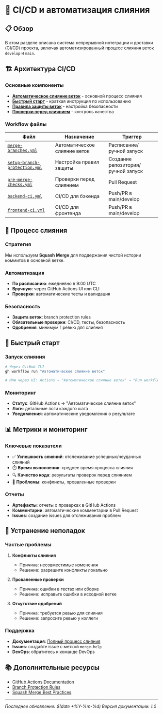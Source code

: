 # 🚀 CI/CD и автоматизация слияния

## 📋 Обзор

В этом разделе описана система непрерывной интеграции и доставки (CI/CD) проекта, включая автоматизированный процесс слияния веток `develop` и `main`.

## 🏗️ Архитектура CI/CD

### Основные компоненты

- **[Автоматическое слияние веток](merge-process.md)** - основной процесс слияния
- **[Быстрый старт](merge-quickstart.md)** - краткая инструкция по использованию
- **[Правила защиты веток](../.github/workflows/setup-branch-protection.yml)** - настройка безопасности
- **[Проверки перед слиянием](../.github/workflows/pre-merge-checks.yml)** - контроль качества

### Workflow файлы

| Файл | Назначение | Триггер |
|------|------------|---------|
| [`merge-branches.yml`](../.github/workflows/merge-branches.yml) | Автоматическое слияние веток | Расписание/ручной запуск |
| [`setup-branch-protection.yml`](../.github/workflows/setup-branch-protection.yml) | Настройка правил защиты | Создание репозитория/ручной запуск |
| [`pre-merge-checks.yml`](../.github/workflows/pre-merge-checks.yml) | Проверки перед слиянием | Pull Request |
| [`backend-ci.yml`](../.github/workflows/backend-ci.yml) | CI/CD для бэкенда | Push/PR в main/develop |
| [`frontend-ci.yml`](../.github/workflows/frontend-ci.yml) | CI/CD для фронтенда | Push/PR в main/develop |

## 🔄 Процесс слияния

### Стратегия

Мы используем **Squash Merge** для поддержания чистой истории коммитов в основной ветке.

### Автоматизация

- **По расписанию**: ежедневно в 9:00 UTC
- **Вручную**: через GitHub Actions UI или CLI
- **Проверки**: автоматические тесты и валидация

### Безопасность

- **Защита веток**: branch protection rules
- **Обязательные проверки**: CI/CD, тесты, безопасность
- **Одобрения**: минимум 1 ревью для слияния

## 🚀 Быстрый старт

### Запуск слияния

```bash
# Через GitHub CLI
gh workflow run "Автоматическое слияние веток"

# Или через UI: Actions → "Автоматическое слияние веток" → "Run workflow"
```

### Мониторинг

- **Статус**: GitHub Actions → "Автоматическое слияние веток"
- **Логи**: детальные логи каждого шага
- **Уведомления**: автоматические уведомления о результате

## 📊 Метрики и мониторинг

### Ключевые показатели

- ✅ **Успешность слияний**: отслеживание успешных/неудачных слияний
- ⏱️ **Время выполнения**: среднее время процесса слияния
- 🔍 **Качество кода**: результаты проверок перед слиянием
- 🚨 **Проблемы**: конфликты, проваленные проверки

### Отчеты

- **Артефакты**: отчеты о проверках в GitHub Actions
- **Комментарии**: автоматические комментарии в Pull Request
- **Issues**: создание issues для отслеживания проблем

## 🔧 Устранение неполадок

### Частые проблемы

1. **Конфликты слияния**
   - Причина: несовместимые изменения
   - Решение: разрешите конфликты локально

2. **Проваленные проверки**
   - Причина: ошибки в тестах или сборке
   - Решение: исправьте ошибки в исходной ветке

3. **Отсутствие одобрений**
   - Причина: требуется ревью для слияния
   - Решение: запросите ревью у коллеги

### Поддержка

- **Документация**: [Полный процесс слияния](merge-process.md)
- **Issues**: создайте issue с меткой `merge-help`
- **DevOps**: обратитесь к команде DevOps

## 📚 Дополнительные ресурсы

- [GitHub Actions Documentation](https://docs.github.com/en/actions)
- [Branch Protection Rules](https://docs.github.com/en/repositories/configuring-branches-and-merges-in-your-repository/defining-the-mergeability-of-pull-requests/about-protected-branches)
- [Squash Merge Best Practices](https://www.atlassian.com/git/tutorials/merging-vs-rebasing)

---

*Последнее обновление: $(date +%Y-%m-%d)*
*Версия документации: 1.0*